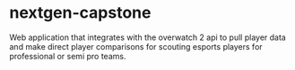 # nextgen-capstone
Web application that integrates with the overwatch 2 api to pull player data and make direct player comparisons for scouting esports players for professional or semi pro teams.
